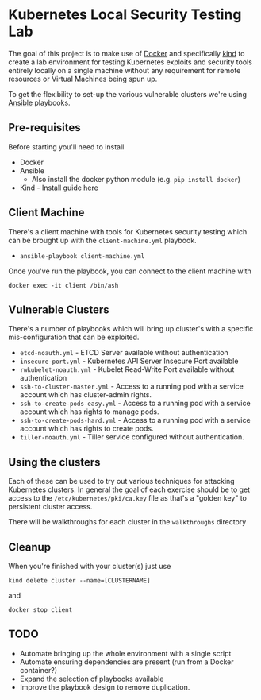 # Kubernetes Local Security Testing Lab

The goal of this project is to make use of [Docker](https://www.docker.com) and specifically [kind](https://kind.sigs.k8s.io/) to create a lab environment for testing Kubernetes exploits and security tools entirely locally on a single machine without any requirement for remote resources or Virtual Machines being spun up.

To get the flexibility to set-up the various vulnerable clusters we're using [Ansible](https://www.ansible.com/) playbooks.

## Pre-requisites

Before starting you'll need to install

 - Docker
 - Ansible
   - Also install the docker python module (e.g. `pip install docker`)
 - Kind - Install guide [here](https://kind.sigs.k8s.io/docs/user/quick-start/)


## Client Machine

There's a client machine with tools for Kubernetes security testing which can be brought up with the `client-machine.yml` playbook.

- `ansible-playbook client-machine.yml` 

Once you've run the playbook, you can connect to the client machine with 

`docker exec -it client /bin/ash`

## Vulnerable Clusters

There's a number of playbooks which will bring up cluster's with a specific mis-configuration that can be exploited.

- `etcd-noauth.yml` - ETCD Server available without authentication
- `insecure-port.yml` - Kubernetes API Server Insecure Port available
- `rwkubelet-noauth.yml` - Kubelet Read-Write Port available without authentication
- `ssh-to-cluster-master.yml` - Access to a running pod with a service account which has cluster-admin rights.
- `ssh-to-create-pods-easy.yml` - Access to a running pod with a service account which has rights to manage pods.
- `ssh-to-create-pods-hard.yml` - Access to a running pod with a service account which has rights to create pods.
- `tiller-noauth.yml` - Tiller service configured without authentication.

## Using the clusters

Each of these can be used to try out various techniques for attacking Kubernetes clusters.  In general the goal of each exercise should be to get access to the `/etc/kubernetes/pki/ca.key` file as that's a "golden key" to persistent cluster access.

There will be walkthroughs for each cluster in the `walkthroughs` directory

## Cleanup

When you're finished with your cluster(s) just use

```
kind delete cluster --name=[CLUSTERNAME]
```

and 

```
docker stop client
```

## TODO

- Automate bringing up the whole environment with a single script
- Automate ensuring dependencies are present (run from a Docker container?)
- Expand the selection of playbooks available
- Improve the playbook design to remove duplication.